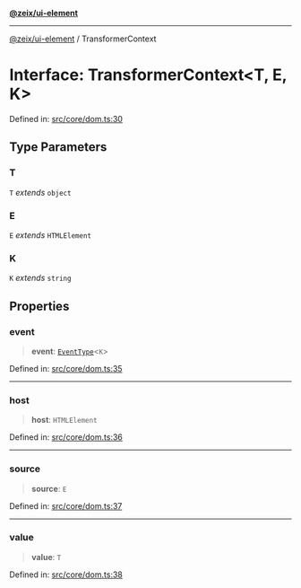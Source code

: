 [**@zeix/ui-element**](../README.md)

***

[@zeix/ui-element](../globals.md) / TransformerContext

# Interface: TransformerContext\<T, E, K\>

Defined in: [src/core/dom.ts:30](https://github.com/zeixcom/ui-element/blob/d13febaf363936558771161c1c4f66e2034f5ec3/src/core/dom.ts#L30)

## Type Parameters

### T

`T` *extends* `object`

### E

`E` *extends* `HTMLElement`

### K

`K` *extends* `string`

## Properties

### event

> **event**: [`EventType`](../type-aliases/EventType.md)\<`K`\>

Defined in: [src/core/dom.ts:35](https://github.com/zeixcom/ui-element/blob/d13febaf363936558771161c1c4f66e2034f5ec3/src/core/dom.ts#L35)

***

### host

> **host**: `HTMLElement`

Defined in: [src/core/dom.ts:36](https://github.com/zeixcom/ui-element/blob/d13febaf363936558771161c1c4f66e2034f5ec3/src/core/dom.ts#L36)

***

### source

> **source**: `E`

Defined in: [src/core/dom.ts:37](https://github.com/zeixcom/ui-element/blob/d13febaf363936558771161c1c4f66e2034f5ec3/src/core/dom.ts#L37)

***

### value

> **value**: `T`

Defined in: [src/core/dom.ts:38](https://github.com/zeixcom/ui-element/blob/d13febaf363936558771161c1c4f66e2034f5ec3/src/core/dom.ts#L38)
